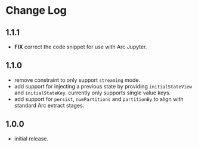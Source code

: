 # Change Log

## 1.1.1

- **FIX** correct the code snippet for use with Arc Jupyter.

## 1.1.0

- remove constraint to only support `streaming` mode.
- add support for injecting a previous state by providing `initialStateView` and `initialStateKey`. currently only supports single value keys.
- add support for `persist`, `numPartitions` and `partitionBy` to align with standard Arc extract stages.

## 1.0.0

- initial release.
